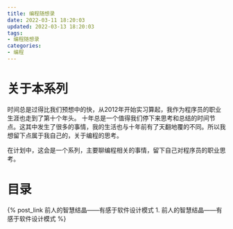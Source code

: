 ```yaml
---
title: 编程随想录
date: 2022-03-11 18:20:03
updated: 2022-03-13 18:20:03
tags:
- 编程随想录
categories:
- 编程
---
```


# 关于本系列

时间总是过得比我们预想中的快，从2012年开始实习算起，我作为程序员的职业生涯也走到了第十个年头。
十年总是一个值得我们停下来思考和总结的时间节点。这其中发生了很多的事情，我的生活也与十年前有了天翻地覆的不同。所以我想留下点属于我自己的，关于编程的思考。

在计划中，这会是一个系列，主要聊编程相关的事情，留下自己对程序员的职业思考。


<!-- more -->

# 目录


{% post_link 前人的智慧结晶——有感于软件设计模式 1. 前人的智慧结晶——有感于软件设计模式 %}

